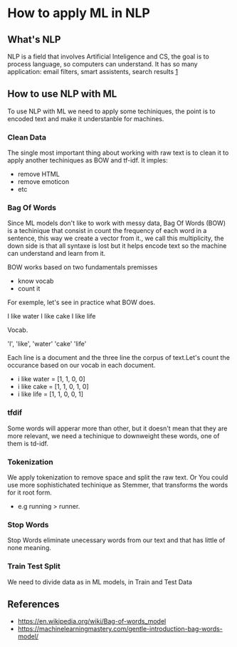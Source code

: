 # How to apply ML in NLP

## What's NLP
NLP is a field that involves Artificial Inteligence and CS, the goal is to process language, so computers can understand. It has so many application: email filters, smart assistents, search results [1](https://www.tableau.com/learn/articles/natural-language-processing-examples)

## How to use NLP with ML
To use NLP with ML we need to apply some techiniques, the point is to encoded text and make it understanble for machines.


### Clean Data
The single most important thing about working with raw text is to clean it to apply another techiniques as BOW and tf-idf. It imples:

- remove HTML
- remove emoticon
- etc

### Bag Of Words
Since ML models don't like to work with messy data, Bag Of Words (BOW)  is a techinique that consist in count the frequency of each word in a sentence, this way we create a vector from it., we call this multiplicity, the down side is that all syntaxe is lost but it helps encode text so the machine can understand and learn from it.

BOW works based on two fundamentals premisses

- know vocab
- count it

For exemple, let's see in practice what BOW does.

I like water
I like cake
I like life

Vocab.

'I', 
'like',
'water' 
'cake'
'life'

Each line is a document and the three line the corpus of text.Let's count the occurance based on our vocab in each document.

- i like water  = [1, 1, 0, 0]
- i like cake = [1, 1, 0, 1, 0]
- i like life  = [1, 1, 0, 0, 1]

### tfdif
Some words will apperar more than other, but it doesn't mean that they are more relevant, we need a techinique to downweight these words, one of them is td-idf.

### Tokenization
We apply tokenization to remove space and split the raw text. Or You could use more sophistichated techinique as Stemmer, that transforms the words for it root form.
- e.g running > runner.

### Stop Words
Stop Words eliminate unecessary words from our text and that has little of none meaning.

### Train Test Split
We need to divide data as in ML models, in Train and Test Data

## References
- https://en.wikipedia.org/wiki/Bag-of-words_model
- https://machinelearningmastery.com/gentle-introduction-bag-words-model/
